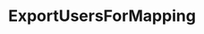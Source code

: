 ---
optionsClassName: ExportUsersForMappingConfig
optionsClassFullName: MigrationTools._EngineV1.Configuration.Processing.ExportUsersForMappingConfig
configurationSamples:
- name: default
  description: 
  code: >-
    {
      "$type": "ExportUsersForMappingConfig",
      "Enabled": false,
      "LocalExportJsonFile": null,
      "WIQLQuery": null,
      "IdentityFieldsToCheck": null
    }
  sampleFor: MigrationTools._EngineV1.Configuration.Processing.ExportUsersForMappingConfig
description: missng XML code comments
className: ExportUsersForMapping
typeName: Processors
architecture: v1
options:
- parameterName: Enabled
  type: Boolean
  description: missng XML code comments
  defaultValue: missng XML code comments
- parameterName: IdentityFieldsToCheck
  type: List
  description: missng XML code comments
  defaultValue: missng XML code comments
- parameterName: LocalExportJsonFile
  type: String
  description: missng XML code comments
  defaultValue: missng XML code comments
- parameterName: WIQLQuery
  type: String
  description: missng XML code comments
  defaultValue: missng XML code comments
status: missng XML code comments
processingTarget: missng XML code comments
classFile: /src/VstsSyncMigrator.Core/Execution/MigrationContext/ExportUsersForMapping.cs
optionsClassFile: /src/MigrationTools/_EngineV1/Configuration/Processing/ExportUsersForMappingConfig.cs

redirectFrom: []
layout: reference
toc: true
permalink: /Reference/v1/Processors/ExportUsersForMapping/
title: ExportUsersForMapping
categories:
- Processors
- v1
topics:
- topic: notes
  path: /docs/Reference/v1/Processors/ExportUsersForMapping-notes.md
  exists: true
  markdown: >-
    ## Additional Samples & Info


    ```

    {
        "$type": "ExportUsersForMappingConfig",
        "Enabled": false,
        "LocalExportJsonFile": "c:\\temp\\ExportUsersForMappingConfig.json",
        "WIQLQuery": "SELECT [System.Id], [System.Tags] FROM WorkItems WHERE [System.TeamProject] = @TeamProject AND [System.WorkItemType] NOT IN ('Test Suite', 'Test Plan') ORDER BY [System.ChangedDate] desc",
        "IdentityFieldsToCheck": [
        "System.AssignedTo",
        "System.ChangedBy",
        "System.CreatedBy",
        "Microsoft.VSTS.Common.ActivatedBy",
        "Microsoft.VSTS.Common.ResolvedBy",
        "Microsoft.VSTS.Common.ClosedBy"
        ]
    }

    ```
- topic: introduction
  path: /docs/Reference/v1/Processors/ExportUsersForMapping-introduction.md
  exists: false
  markdown: ''

---